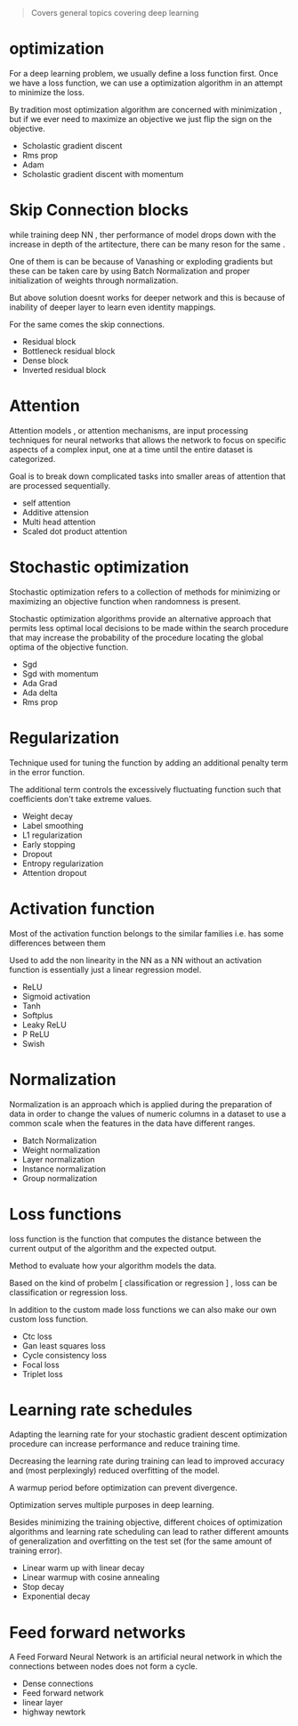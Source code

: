 > Covers general topics covering deep learning

# optimization

For a deep learning problem, we usually define a loss function first. Once we have a loss function, we can use a optimization algorithm in an attempt to minimize the loss.

By tradition most optimization algorithm are concerned with minimization , but if we ever need to maximize an objective we just flip the sign on the objective.

- Scholastic gradient discent
- Rms prop
- Adam
- Scholastic gradient discent with momentum

# Skip Connection blocks

while training deep NN , ther performance of model drops down with the increase in depth of the artitecture, there can be many reson for the same .

One of them is can be because of Vanashing or exploding gradients but these can be taken care by using Batch Normalization and proper initialization of weights through normalization.

But above solution doesnt works for deeper network and this is because of inability of deeper layer to learn even identity mappings.

For the same comes the skip connections.

- Residual block
- Bottleneck residual block
- Dense block
- Inverted residual block

# Attention

Attention models , or attention mechanisms, are input processing techniques for neural networks that allows the network to focus on specific aspects of a complex input, one at a time until the entire dataset is categorized.

Goal is to break down complicated tasks into smaller areas of attention that are processed sequentially.

- self attention
- Additive attension
- Multi head attention
- Scaled dot product attention

# Stochastic optimization

Stochastic optimization refers to a collection of methods for minimizing or maximizing an objective function when randomness is present.

Stochastic optimization algorithms provide an alternative approach that permits less optimal local decisions to be made within the search procedure that may increase the probability of the procedure locating the global optima of the objective function.

- Sgd
- Sgd with momentum
- Ada Grad
- Ada delta
- Rms prop

# Regularization

Technique used for tuning the function by adding an additional penalty term in the error function.

The additional term controls the excessively fluctuating function such that coefficients don't take extreme values.

- Weight decay
- Label smoothing
- L1 regularization
- Early stopping
- Dropout
- Entropy regularization
- Attention dropout

# Activation function

Most of the activation function belongs to the similar families i.e. has some differences between them

Used to add the non linearity in the NN as a NN without an activation function is essentially just a linear regression model.

- ReLU
- Sigmoid activation
- Tanh
- Softplus
- Leaky ReLU
- P ReLU
- Swish

# Normalization

Normalization is an approach which is applied during the preparation of data in order to change the values of numeric columns in a dataset to use a common scale when the features in the data have different ranges.

- Batch Normalization
- Weight normalization
- Layer normalization
- Instance normalization
- Group normalization

# Loss functions

loss function is the function that computes the distance between the current output of the algorithm and the expected output.

Method to evaluate how your algorithm models the data.

Based on the kind of probelm [ classification or regression ] , loss can be classification or regression loss.

In addition to the custom made loss functions we can also make our own custom loss function.

- Ctc loss
- Gan least squares loss
- Cycle consistency loss
- Focal loss
- Triplet loss

# Learning rate schedules

Adapting the learning rate for your stochastic gradient descent optimization procedure can increase performance and reduce training time.

Decreasing the learning rate during training can lead to improved accuracy and (most perplexingly) reduced overfitting of the model.

A warmup period before optimization can prevent divergence.

Optimization serves multiple purposes in deep learning.

Besides minimizing the training objective, different choices of optimization algorithms and learning rate scheduling can lead to rather different amounts of generalization and overfitting on the test set (for the same amount of training error).

- Linear warm up with linear decay
- Linear warmup with cosine annealing
- Stop decay
- Exponential decay

# Feed forward networks

A Feed Forward Neural Network is an artificial neural network in which the connections between nodes does not form a cycle.

- Dense connections
- Feed forward network
- linear layer
- highway newtork
